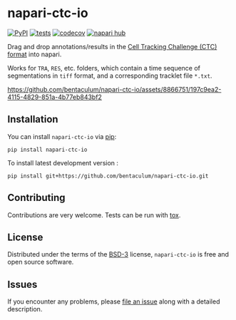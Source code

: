 # napari-ctc-io

[![PyPI](https://img.shields.io/pypi/v/napari-ctc-io.svg?color=green)](https://pypi.org/project/napari-ctc-io)
[![tests](https://github.com/bentaculum/napari-ctc-io/workflows/tests/badge.svg)](https://github.com/bentaculum/napari-ctc-io/actions)
[![codecov](https://codecov.io/gh/bentaculum/napari-ctc-io/branch/main/graph/badge.svg)](https://codecov.io/gh/bentaculum/napari-ctc-io)
[![napari hub](https://img.shields.io/endpoint?url=https://api.napari-hub.org/shields/napari-ctc-io)](https://napari-hub.org/plugins/napari-ctc-io)

Drag and drop annotations/results in the [Cell Tracking Challenge (CTC) format](https://celltrackingchallenge.net) into napari.

Works for `TRA`, `RES`, etc. folders, which contain a time sequence of segmentations in `tiff` format, and a corresponding tracklet file `*.txt`.

https://github.com/bentaculum/napari-ctc-io/assets/8866751/197c9ea2-4115-4829-851a-4b77eb843bf2


## Installation

You can install `napari-ctc-io` via [pip]:

    pip install napari-ctc-io



To install latest development version :


    pip install git+https://github.com/bentaculum/napari-ctc-io.git


## Contributing

Contributions are very welcome. Tests can be run with [tox].

## License

Distributed under the terms of the [BSD-3] license,
`napari-ctc-io` is free and open source software.

## Issues

If you encounter any problems, please [file an issue] along with a detailed description.

[napari]: https://github.com/napari/napari
[Cookiecutter]: https://github.com/audreyr/cookiecutter
[@napari]: https://github.com/napari
[MIT]: http://opensource.org/licenses/MIT
[BSD-3]: http://opensource.org/licenses/BSD-3-Clause
[GNU GPL v3.0]: http://www.gnu.org/licenses/gpl-3.0.txt
[GNU LGPL v3.0]: http://www.gnu.org/licenses/lgpl-3.0.txt
[Apache Software License 2.0]: http://www.apache.org/licenses/LICENSE-2.0
[Mozilla Public License 2.0]: https://www.mozilla.org/media/MPL/2.0/index.txt
[cookiecutter-napari-plugin]: https://github.com/napari/cookiecutter-napari-plugin

[file an issue]: https://github.com/bentaculum/napari-ctc-io/issues

[napari]: https://github.com/napari/napari
[tox]: https://tox.readthedocs.io/en/latest/
[pip]: https://pypi.org/project/pip/
[PyPI]: https://pypi.org/
